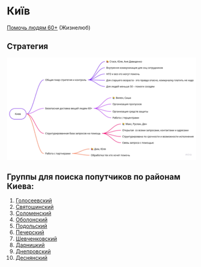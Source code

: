 # Київ

[Помочь людям 60+](https://docs.google.com/forms/d/1nsW2nqInxC-7Uv2vo0zqxkze4trMAXduwpKY3-vEwXQ/viewform?fbclid=IwAR0M3B4yzUkSXfylinTrZExp2Z-hDtYxzRs4EqGBDAe2gJE2zTrWM-PAswQ&edit_requested=true) \(Жизнелюб\)

## Стратегия

![](../.gitbook/assets/covid-reaction-2.jpg)

## Группы для поиска попутчиков по районам Киева:

1. [Голосеевский](https://bit.ly/2QBjegC) 
2. [Святошинский](https://bit.ly/2xb8miK)
3. [Соломенский](https://bit.ly/3dk2xA0)
4. [Оболонский](https://bit.ly/3bjaMdY)
5. [Подольский](https://bit.ly/3aax7tU)
6. [Печерский](https://bit.ly/2WA7bDY)
7. [Шевченковский](https://bit.ly/2xbkNer)
8. [Дарницкий](https://bit.ly/2U8j42t)
9. [Днепровский](https://bit.ly/3983O9W)
10. [Деснянский](http://bit.ly/2QC9v9E)



